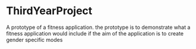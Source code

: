 # ThirdYearProject
A prototype of a fitness application. the prototype is to demonstrate what a fitness application would include if the aim of the application is to create gender specific modes 
